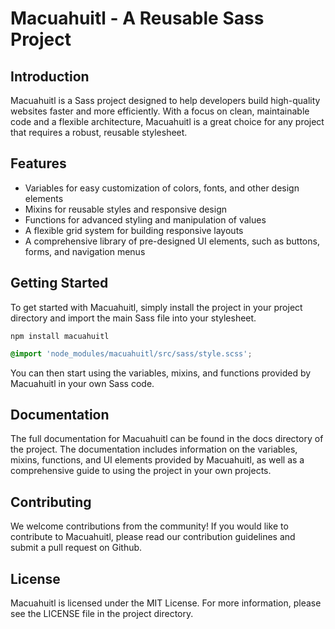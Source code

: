 # Macuahuitl - A Reusable Sass Project

## Introduction

Macuahuitl is a Sass project designed to help developers build high-quality websites faster and more efficiently. With a focus on clean, maintainable code and a flexible architecture, Macuahuitl is a great choice for any project that requires a robust, reusable stylesheet.

## Features

- Variables for easy customization of colors, fonts, and other design elements
- Mixins for reusable styles and responsive design
- Functions for advanced styling and manipulation of values
- A flexible grid system for building responsive layouts
- A comprehensive library of pre-designed UI elements, such as buttons, forms, and navigation menus

## Getting Started

To get started with Macuahuitl, simply install the project in your project directory and import the main Sass file into your stylesheet.

```
npm install macuahuitl
```

```scss
@import 'node_modules/macuahuitl/src/sass/style.scss';
```

You can then start using the variables, mixins, and functions provided by Macuahuitl in your own Sass code.

## Documentation

The full documentation for Macuahuitl can be found in the docs directory of the project. The documentation includes information on the variables, mixins, functions, and UI elements provided by Macuahuitl, as well as a comprehensive guide to using the project in your own projects.

## Contributing

We welcome contributions from the community! If you would like to contribute to Macuahuitl, please read our contribution guidelines and submit a pull request on Github.

## License

Macuahuitl is licensed under the MIT License. For more information, please see the LICENSE file in the project directory.

